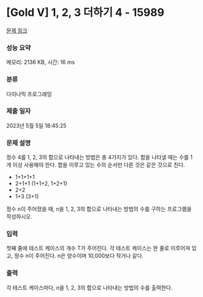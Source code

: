 # [Gold V] 1, 2, 3 더하기 4 - 15989 

[문제 링크](https://www.acmicpc.net/problem/15989) 

### 성능 요약

메모리: 2136 KB, 시간: 16 ms

### 분류

다이나믹 프로그래밍

### 제출 일자

2023년 5월 5일 18:45:25

### 문제 설명

<p>정수 4를 1, 2, 3의 합으로 나타내는 방법은 총 4가지가 있다. 합을 나타낼 때는 수를 1개 이상 사용해야 한다. 합을 이루고 있는 수의 순서만 다른 것은 같은 것으로 친다.</p>

<ul>
	<li>1+1+1+1</li>
	<li>2+1+1 (1+1+2, 1+2+1)</li>
	<li>2+2</li>
	<li>1+3 (3+1)</li>
</ul>

<p>정수 n이 주어졌을 때, n을 1, 2, 3의 합으로 나타내는 방법의 수를 구하는 프로그램을 작성하시오.</p>

### 입력 

 <p>첫째 줄에 테스트 케이스의 개수 T가 주어진다. 각 테스트 케이스는 한 줄로 이루어져 있고, 정수 n이 주어진다. n은 양수이며 10,000보다 작거나 같다.</p>

### 출력 

 <p>각 테스트 케이스마다, n을 1, 2, 3의 합으로 나타내는 방법의 수를 출력한다.</p>

